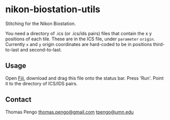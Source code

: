 # nikon-biostation-utils
Stitching for the Nikon Biostation.

You need a directory of .ics (or .ics/ids pairs) files that contain the x y positions of each tile. These are in the ICS file, under `parameter` `origin`. Currently `x` and `y` origin coordinates are hard-coded to be in positions third-to-last and second-to-last.

## Usage
Open [Fiji](https://fiji.sc), download and drag this file onto the status bar. Press 'Run'. Point it to the directory of ICS/IDS pairs.

## Contact
Thomas Pengo
thomas.pengo@gmail.com
tpengo@umn.edu

